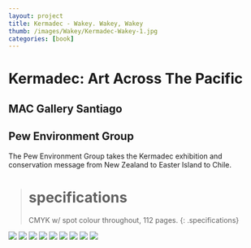 ```yaml
---
layout: project
title: Kermadec - Wakey. Wakey, Wakey
thumb: /images/Wakey/Kermadec-Wakey-1.jpg
categories: [book]
---
```


# Kermadec: Art Across The Pacific

## MAC Gallery Santiago 
## Pew Environment Group

The Pew Environment Group takes the Kermadec exhibition and conservation message from New Zealand to Easter Island to Chile.

> # specifications
> CMYK w/ spot colour throughout, 112 pages.
{: .specifications}

![](/images/Wakey/Kermadec-Wakey-1.jpg)
![](/images/Wakey/Kermadec-Wakey-2.jpg)
![](/images/Wakey/Kermadec-Wakey-3.jpg)
![](/images/Wakey/Kermadec-Wakey-4.jpg)
![](/images/Wakey/Kermadec-Wakey-5.jpg)
![](/images/Wakey/Kermadec-Wakey-6.jpg)
![](/images/Wakey/Kermadec-Wakey-7.jpg)
![](/images/Wakey/Kermadec-Wakey-8.jpg)
![](/images/Wakey/Kermadec-Wakey-9.jpg)

